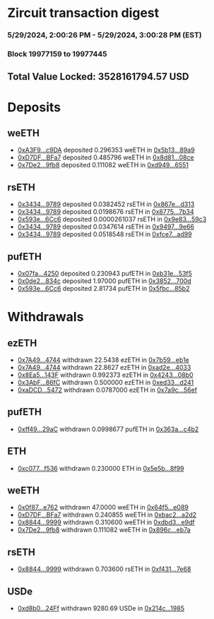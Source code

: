 # Zircuit transaction digest
### 5/29/2024, 2:00:26 PM - 5/29/2024, 3:00:28 PM (EST)
### Block 19977159 to 19977445

## Total Value Locked: 3528161794.57 USD

# Deposits
## weETH
- [0xA3F9...c9DA](https://etherscan.io/address/0xA3F907902244727EB3E8F8aDAEC0943422cBc9DA) deposited 0.296353 weETH in [0x5b13...89a9](https://etherscan.io/tx/0xA3F907902244727EB3E8F8aDAEC0943422cBc9DA)
- [0xD7DF...BFa7](https://etherscan.io/address/0xD7DF7E085214743530afF339aFC420c7c720BFa7) deposited 0.485796 weETH in [0x8d81...08ce](https://etherscan.io/tx/0xD7DF7E085214743530afF339aFC420c7c720BFa7)
- [0x7De2...9fb8](https://etherscan.io/address/0x7De297E6773a5e7904a73aB3Ed1f57A1B1829fb8) deposited 0.111082 weETH in [0xd949...6551](https://etherscan.io/tx/0x7De297E6773a5e7904a73aB3Ed1f57A1B1829fb8)
## rsETH
- [0x3434...9789](https://etherscan.io/address/0x34349c5569e7B846c3558961552D2202760A9789) deposited 0.0382452 rsETH in [0x867e...d313](https://etherscan.io/tx/0x34349c5569e7B846c3558961552D2202760A9789)
- [0x3434...9789](https://etherscan.io/address/0x34349c5569e7B846c3558961552D2202760A9789) deposited 0.0198676 rsETH in [0x8775...7b34](https://etherscan.io/tx/0x34349c5569e7B846c3558961552D2202760A9789)
- [0x593e...6Cc6](https://etherscan.io/address/0x593e12b3112889389F9B5661612a253D39246Cc6) deposited 0.0000261037 rsETH in [0x9e83...59c3](https://etherscan.io/tx/0x593e12b3112889389F9B5661612a253D39246Cc6)
- [0x3434...9789](https://etherscan.io/address/0x34349c5569e7B846c3558961552D2202760A9789) deposited 0.0347614 rsETH in [0x9497...9e66](https://etherscan.io/tx/0x34349c5569e7B846c3558961552D2202760A9789)
- [0x3434...9789](https://etherscan.io/address/0x34349c5569e7B846c3558961552D2202760A9789) deposited 0.0518548 rsETH in [0xfce7...ad99](https://etherscan.io/tx/0x34349c5569e7B846c3558961552D2202760A9789)
## pufETH
- [0x07fa...4250](https://etherscan.io/address/0x07fa720B8AA926b1a23105c2d1a9d923D3624250) deposited 0.230943 pufETH in [0xb31e...53f5](https://etherscan.io/tx/0x07fa720B8AA926b1a23105c2d1a9d923D3624250)
- [0x0de2...834c](https://etherscan.io/address/0x0de2e0A2Dc75e864b8B9819d2d5ED0206D8d834c) deposited 1.97000 pufETH in [0x3852...700d](https://etherscan.io/tx/0x0de2e0A2Dc75e864b8B9819d2d5ED0206D8d834c)
- [0x593e...6Cc6](https://etherscan.io/address/0x593e12b3112889389F9B5661612a253D39246Cc6) deposited 2.81734 pufETH in [0x5fbc...85b2](https://etherscan.io/tx/0x593e12b3112889389F9B5661612a253D39246Cc6)
# Withdrawals
## ezETH
- [0x7A49...4744](https://etherscan.io/address/0x7A493Be5c2ce014cD049Bf178a1ac0Db1B434744) withdrawn 22.5438 ezETH in [0x7b59...eb1e](https://etherscan.io/tx/0x7A493Be5c2ce014cD049Bf178a1ac0Db1B434744)
- [0x7A49...4744](https://etherscan.io/address/0x7A493Be5c2ce014cD049Bf178a1ac0Db1B434744) withdrawn 22.8627 ezETH in [0xad2e...4033](https://etherscan.io/tx/0x7A493Be5c2ce014cD049Bf178a1ac0Db1B434744)
- [0x8Ea5...143F](https://etherscan.io/address/0x8Ea510665A3270DC39d253F10Ee74251781D143F) withdrawn 0.992373 ezETH in [0x4243...08b0](https://etherscan.io/tx/0x8Ea510665A3270DC39d253F10Ee74251781D143F)
- [0x3AbF...86fC](https://etherscan.io/address/0x3AbF4b5B85A11773f92FB5DB0eF365E2D2D986fC) withdrawn 0.500000 ezETH in [0xed33...d241](https://etherscan.io/tx/0x3AbF4b5B85A11773f92FB5DB0eF365E2D2D986fC)
- [0xaDCD...5472](https://etherscan.io/address/0xaDCD526832fff2af54C58782af6c557304c45472) withdrawn 0.0787000 ezETH in [0x7a9c...56ef](https://etherscan.io/tx/0xaDCD526832fff2af54C58782af6c557304c45472)
## pufETH
- [0xff49...29aC](https://etherscan.io/address/0xff4930557C8687d18E943A233555D5BbE8f529aC) withdrawn 0.0998677 pufETH in [0x363a...c4b2](https://etherscan.io/tx/0xff4930557C8687d18E943A233555D5BbE8f529aC)
## ETH
- [0xc077...f536](https://etherscan.io/address/0xc077f7839b71c28beDD811360F141DC4E9e0f536) withdrawn 0.230000 ETH in [0x5e5b...8f99](https://etherscan.io/tx/0xc077f7839b71c28beDD811360F141DC4E9e0f536)
## weETH
- [0x0f87...e762](https://etherscan.io/address/0x0f87ed1F1788CC195131EC3884454a612E17e762) withdrawn 47.0000 weETH in [0x64f5...e089](https://etherscan.io/tx/0x0f87ed1F1788CC195131EC3884454a612E17e762)
- [0xD7DF...BFa7](https://etherscan.io/address/0xD7DF7E085214743530afF339aFC420c7c720BFa7) withdrawn 0.240855 weETH in [0xbac2...a2d2](https://etherscan.io/tx/0xD7DF7E085214743530afF339aFC420c7c720BFa7)
- [0x8844...9999](https://etherscan.io/address/0x8844126cA5dEFEE105Ae50e5089933768cCf9999) withdrawn 0.310600 weETH in [0xdbd3...e9df](https://etherscan.io/tx/0x8844126cA5dEFEE105Ae50e5089933768cCf9999)
- [0x7De2...9fb8](https://etherscan.io/address/0x7De297E6773a5e7904a73aB3Ed1f57A1B1829fb8) withdrawn 0.111082 weETH in [0x896c...eb7a](https://etherscan.io/tx/0x7De297E6773a5e7904a73aB3Ed1f57A1B1829fb8)
## rsETH
- [0x8844...9999](https://etherscan.io/address/0x8844126cA5dEFEE105Ae50e5089933768cCf9999) withdrawn 0.703600 rsETH in [0xf431...7e68](https://etherscan.io/tx/0x8844126cA5dEFEE105Ae50e5089933768cCf9999)
## USDe
- [0xd8b0...24Ff](https://etherscan.io/address/0xd8b07BC1bC3bAe553BCA5E94E99935dC12Df24Ff) withdrawn 9280.69 USDe in [0x214c...1985](https://etherscan.io/tx/0xd8b07BC1bC3bAe553BCA5E94E99935dC12Df24Ff)
